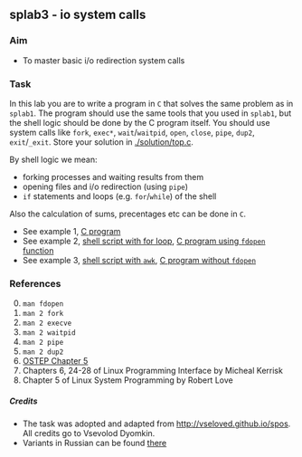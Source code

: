 ## splab3 - io system calls

### Aim
- To master basic i/o redirection system calls

### Task

In this lab you are to write a program in `C` that solves the same problem as in `splab1`. The program should use the same tools that you used in `splab1`, but the shell logic should be done by the C program itself. You should use system calls like `fork`, `exec*`, `wait`/`waitpid`, `open`, `close`, `pipe`, `dup2`, `exit`/`_exit`. Store your solution in [./solution/top.c](./solution/top.c).

By shell logic we mean:
* forking processes and waiting results from them
* opening files and i/o redirection (using `pipe`)
* `if` statements and loops (e.g. `for`/`while`) of the shell

Also the calculation of sums, precentages etc can be done in `C`.

* See example 1, [C program](./examples/top10.c)
* See example 2, [shell script with for loop](./examples/sum01), [C program using `fdopen` function](./examples/sum01.c)
* See example 3, [shell script with `awk`](./examples/sum02), [C program without `fdopen`](./examples/sum02.c)

### References
0. `man fdopen`
1. `man 2 fork`
2. `man 2 execve`
3. `man 2 waitpid`
4. `man 2 pipe`
4. `man 2 dup2`
5. [OSTEP Chapter 5](http://pages.cs.wisc.edu/~remzi/OSTEP/cpu-api.pdf)
6. Chapters 6, 24-28 of Linux Programming Interface by Micheal Kerrisk
7. Chapter 5 of Linux System Programming by Robert Love

##### Credits
* The task was adopted and adapted from http://vseloved.github.io/spos. All credits go to Vsevolod Dyomkin.
* Variants in Russian can be found [there](http://vseloved.github.io/pdf/var-sh-ru.pdf)
